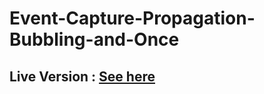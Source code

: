 # Event-Capture-Propagation-Bubbling-and-Once

## Live Version : [See here](https://sauravchamoli17.github.io/Event-Capture-Propagation-Bubbling-and-Once/)
